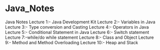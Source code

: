 # Java_Notes
Java Notes
Lecture 1:- Java Development Kit
Lecture 2:- Variables in Java
Lecture 3:- Type conversion and Casting
Lecture 4:- Operators in Java
Lecture 5:- Conditional Statement in Java
Lecture 6:- Switch statement
Lecture 7:-while/do while statement
Lecture 8:- Class and Object
Lecture 9:- Method and Method Overloading
Lecture 10:- Heap and Stack

